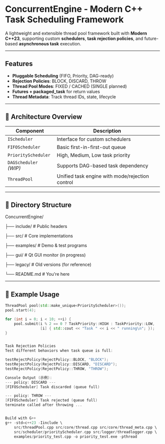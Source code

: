 # ConcurrentEngine - Modern C++ Task Scheduling Framework

A lightweight and extensible thread pool framework built with **Modern C++23**, supporting custom **schedulers**, **task rejection policies**, and future-based **asynchronous task** execution.

---

## Features

- **Pluggable Scheduling** (FIFO, Priority, DAG-ready)
- **Rejection Policies**: BLOCK, DISCARD, THROW
- **Thread Pool Modes**: FIXED / CACHED (SINGLE planned)
- **Futures + packaged_task** for return values
- **Thread Metadata**: Track thread IDs, state, lifecycle

---

## 🔧 Architecture Overview

| Component        | Description |
|------------------|-------------|
| `IScheduler`     | Interface for custom schedulers |
| `FIFOScheduler`  | Basic first-in-first-out queue |
| `PriorityScheduler` | High, Medium, Low task priority |
| `DAGScheduler` *(WIP)* | Supports DAG-based task dependency |
| `ThreadPool`     | Unified task engine with mode/rejection control |

---

## 📂 Directory Structure

ConcurrentEngine/

├── include/ # Public headers

├── src/ # Core implementations

├── examples/ # Demo & test programs

├── gui/ # Qt GUI monitor (in progress)

├── legacy/ # Old versions (for reference)

└── README.md # You're here

---

## 🧪 Example Usage

```cpp
ThreadPool pool(std::make_unique<PriorityScheduler>());
pool.start(4);

for (int i = 0; i < 10; ++i) {
    pool.submit(i % 2 == 0 ? TaskPriority::HIGH : TaskPriority::LOW,
                [i] { std::cout << "Task " << i << " running\n"; });
}


Task Rejection Policies
Test different behaviors when task queue is full:

testRejectPolicy(RejectPolicy::BLOCK, "BLOCK");
testRejectPolicy(RejectPolicy::DISCARD, "DISCARD");
testRejectPolicy(RejectPolicy::THROW, "THROW");

Console Output (示例):
--- policy: DISCARD ---
[FIFOScheduler] Task discarded (queue full)

--- policy: THROW ---
[FIFOScheduler] Task rejected (queue full)
terminate called after throwing ...


Build with G++
g++ -std=c++23 -Iinclude \
    src/threadPool.cpp src/core/thread.cpp src/core/thread_meta.cpp \
    src/scheduler/priorityScheduler.cpp src/logger/threadlogger.cpp \
    examples/priority_test.cpp -o priority_test.exe -pthread


